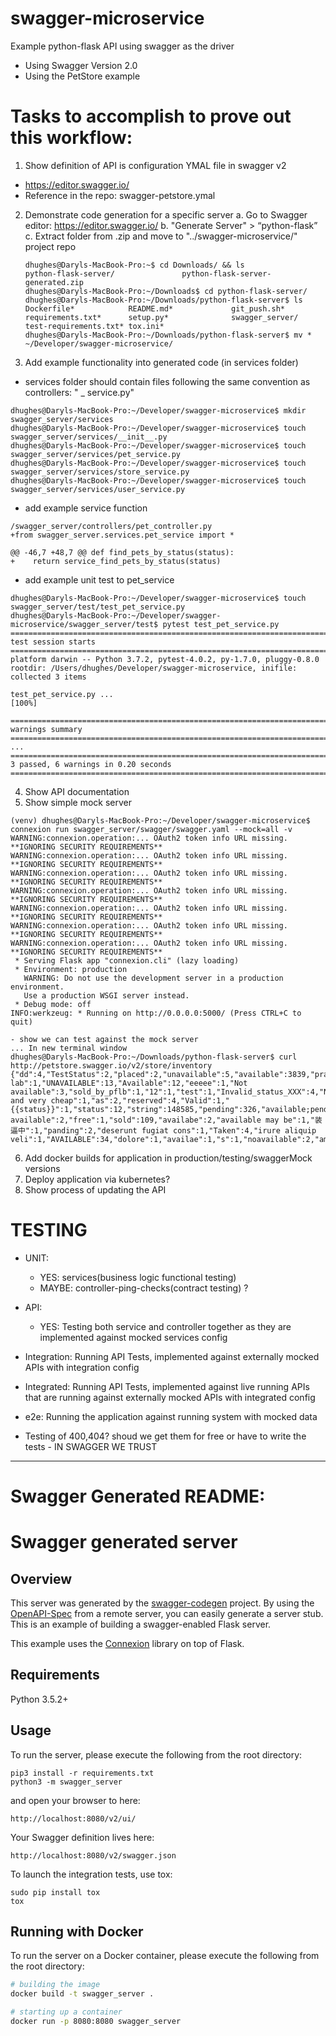 # swagger-microservice
Example python-flask API using swagger as the driver

- Using Swagger Version 2.0
-	Using the PetStore example

# Tasks to accomplish to prove out this workflow:

1. Show definition of API is configuration YMAL file in swagger v2
  - https://editor.swagger.io/
  - Reference in the repo: swagger-petstore.ymal
2. Demonstrate code generation for a specific server
  a. Go to Swagger editor: https://editor.swagger.io/
  b. "Generate Server" > “python-flask”
  c. Extract folder from .zip and move to "../swagger-microservice/" project repo
    ```
    dhughes@Daryls-MacBook-Pro:~$ cd Downloads/ && ls
    python-flask-server/               python-flask-server-generated.zip
    dhughes@Daryls-MacBook-Pro:~/Downloads$ cd python-flask-server/
    dhughes@Daryls-MacBook-Pro:~/Downloads/python-flask-server$ ls
    Dockerfile*            README.md*             git_push.sh*           requirements.txt*      setup.py*              swagger_server/        test-requirements.txt* tox.ini*
    dhughes@Daryls-MacBook-Pro:~/Downloads/python-flask-server$ mv * ~/Developer/swagger-microservice/
    ```
3. Add example functionality into generated code (in services folder)
  - services folder should contain files following the same convention as controllers: "<NAME> _ service.py"
  ```
  dhughes@Daryls-MacBook-Pro:~/Developer/swagger-microservice$ mkdir swagger_server/services
  dhughes@Daryls-MacBook-Pro:~/Developer/swagger-microservice$ touch swagger_server/services/__init__.py
  dhughes@Daryls-MacBook-Pro:~/Developer/swagger-microservice$ touch swagger_server/services/pet_service.py
  dhughes@Daryls-MacBook-Pro:~/Developer/swagger-microservice$ touch swagger_server/services/store_service.py
  dhughes@Daryls-MacBook-Pro:~/Developer/swagger-microservice$ touch swagger_server/services/user_service.py
  ```
  - add example service function
  ```
  /swagger_server/controllers/pet_controller.py
  +from swagger_server.services.pet_service import *

  @@ -46,7 +48,7 @@ def find_pets_by_status(status):
  +    return service_find_pets_by_status(status)
  ```
  - add example unit test to pet_service
  ```
  dhughes@Daryls-MacBook-Pro:~/Developer/swagger-microservice$ touch swagger_server/test/test_pet_service.py
  dhughes@Daryls-MacBook-Pro:~/Developer/swagger-microservice/swagger_server/test$ pytest test_pet_service.py
  =========================================================================================================================== test session starts ============================================================================================================================
  platform darwin -- Python 3.7.2, pytest-4.0.2, py-1.7.0, pluggy-0.8.0
  rootdir: /Users/dhughes/Developer/swagger-microservice, inifile:
  collected 3 items

  test_pet_service.py ...                                                                                                                                                                                                                                              [100%]

  ============================================================================================================================= warnings summary =============================================================================================================================
  ...
  =================================================================================================================== 3 passed, 6 warnings in 0.20 seconds ===================================================================================================================
  ```

4. Show API documentation
5. Show simple mock server
  ```
  (venv) dhughes@Daryls-MacBook-Pro:~/Developer/swagger-microservice$ connexion run swagger_server/swagger/swagger.yaml --mock=all -v
  WARNING:connexion.operation:... OAuth2 token info URL missing. **IGNORING SECURITY REQUIREMENTS**
  WARNING:connexion.operation:... OAuth2 token info URL missing. **IGNORING SECURITY REQUIREMENTS**
  WARNING:connexion.operation:... OAuth2 token info URL missing. **IGNORING SECURITY REQUIREMENTS**
  WARNING:connexion.operation:... OAuth2 token info URL missing. **IGNORING SECURITY REQUIREMENTS**
  WARNING:connexion.operation:... OAuth2 token info URL missing. **IGNORING SECURITY REQUIREMENTS**
  WARNING:connexion.operation:... OAuth2 token info URL missing. **IGNORING SECURITY REQUIREMENTS**
  WARNING:connexion.operation:... OAuth2 token info URL missing. **IGNORING SECURITY REQUIREMENTS**
   * Serving Flask app "connexion.cli" (lazy loading)
   * Environment: production
     WARNING: Do not use the development server in a production environment.
     Use a production WSGI server instead.
   * Debug mode: off
  INFO:werkzeug: * Running on http://0.0.0.0:5000/ (Press CTRL+C to quit)

  -	show we can test against the mock server
  ... In new terminal window
  dhughes@Daryls-MacBook-Pro:~/Downloads/python-flask-server$ curl http://petstore.swagger.io/v2/store/inventory
{"dd":4,"TestStatus":2,"placed":2,"unavailable":5,"available":3839,"pramod":1,"ut lab":1,"UNAVAILABLE":13,"Available":12,"eeeee":1,"Not available":3,"sold_by_pflb":1,"12":1,"test":1,"Invalid_status_XXX":4,"Nonavailable":1,"fff":2,"PramodYadav":1,"3.14":4,"active":10,"available and very cheap":1,"as":2,"reserved":4,"Valid":1,"{{status}}":1,"status":12,"string":148585,"pending":326,"available;pending;sold":1,"asdasd":1,"ava":1,"unknown":2,"Sold":15,"availablee":1,"not available":2,"free":1,"sold":109,"availabe":2,"available may be":1,"装逼中":1,"panding":2,"deserunt fugiat cons":1,"Taken":4,"irure aliquip veli":1,"AVAILABLE":34,"dolore":1,"availae":1,"s":1,"noavailable":2,"amet":1,"sold12":1,"availble":2,"Pending":9,"consectetur":1}
  ```
6. Add docker builds for application in production/testing/swaggerMock versions
7. Deploy application via kubernetes?
8. Show process of updating the API

# TESTING

- UNIT:
    - YES: services(business logic functional testing)
    - MAYBE: controller-ping-checks(contract testing) ?
- API:
    - YES: Testing both service and controller together as they are implemented against mocked services config
- Integration: Running API Tests, implemented against externally mocked APIs with integration config
- Integrated: Running API Tests, implemented against live running APIs that are running against externally mocked APIs with integrated config
- e2e: Running the application against running system with mocked data

- Testing of 400,404? shoud we get them for free or have to write the tests - IN SWAGGER WE TRUST
---

# Swagger Generated README:

# Swagger generated server

## Overview
This server was generated by the [swagger-codegen](https://github.com/swagger-api/swagger-codegen) project. By using the
[OpenAPI-Spec](https://github.com/swagger-api/swagger-core/wiki) from a remote server, you can easily generate a server stub.  This
is an example of building a swagger-enabled Flask server.

This example uses the [Connexion](https://github.com/zalando/connexion) library on top of Flask.

## Requirements
Python 3.5.2+

## Usage
To run the server, please execute the following from the root directory:

```
pip3 install -r requirements.txt
python3 -m swagger_server
```

and open your browser to here:

```
http://localhost:8080/v2/ui/
```

Your Swagger definition lives here:

```
http://localhost:8080/v2/swagger.json
```

To launch the integration tests, use tox:
```
sudo pip install tox
tox
```

## Running with Docker

To run the server on a Docker container, please execute the following from the root directory:

```bash
# building the image
docker build -t swagger_server .

# starting up a container
docker run -p 8080:8080 swagger_server
```

